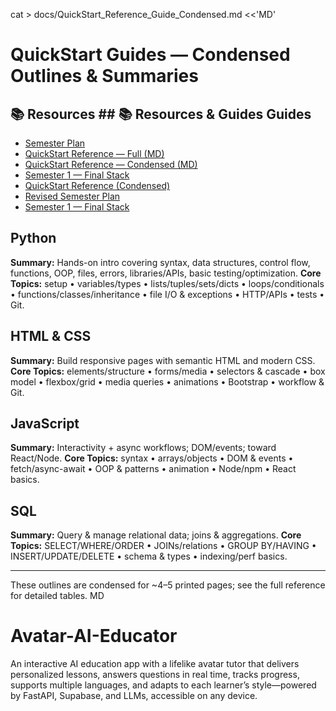 cat > docs/QuickStart_Reference_Guide_Condensed.md <<'MD'
# QuickStart Guides — Condensed Outlines & Summaries

## 📚 Resources ## 📚 Resources & Guides Guides
- [Semester Plan](docs/Semester_Plan.md)
- [QuickStart Reference — Full (MD)](docs/QuickStart_Reference_Guide.md)
- [QuickStart Reference — Condensed (MD)](docs/QuickStart_Reference_Guide_Condensed.md)
- [Semester 1 — Final Stack](docs/Semester-1_Final_Stack.md)
- [QuickStart Reference (Condensed)](docs/QuickStart_Reference_Guide_Condensed.md)
- [Revised Semester Plan](docs/Revised_Semester_Plan.md)
- [Semester 1 — Final Stack](docs/Semester-1_Final_Stack.md)


## Python
**Summary:** Hands-on intro covering syntax, data structures, control flow, functions, OOP, files, errors, libraries/APIs, basic testing/optimization.
**Core Topics:** setup • variables/types • lists/tuples/sets/dicts • loops/conditionals • functions/classes/inheritance • file I/O & exceptions • HTTP/APIs • tests • Git.

## HTML & CSS
**Summary:** Build responsive pages with semantic HTML and modern CSS.
**Core Topics:** elements/structure • forms/media • selectors & cascade • box model • flexbox/grid • media queries • animations • Bootstrap • workflow & Git.

## JavaScript
**Summary:** Interactivity + async workflows; DOM/events; toward React/Node.
**Core Topics:** syntax • arrays/objects • DOM & events • fetch/async-await • OOP & patterns • animation • Node/npm • React basics.

## SQL
**Summary:** Query & manage relational data; joins & aggregations.
**Core Topics:** SELECT/WHERE/ORDER • JOINs/relations • GROUP BY/HAVING • INSERT/UPDATE/DELETE • schema & types • indexing/perf basics.

---
These outlines are condensed for ~4–5 printed pages; see the full reference for detailed tables.
MD
# Avatar-AI-Educator

An interactive AI education app with a lifelike avatar tutor that delivers personalized lessons, answers questions in real time, tracks progress, supports multiple languages, and adapts to each learner’s style—powered by FastAPI, Supabase, and LLMs, accessible on any device.
